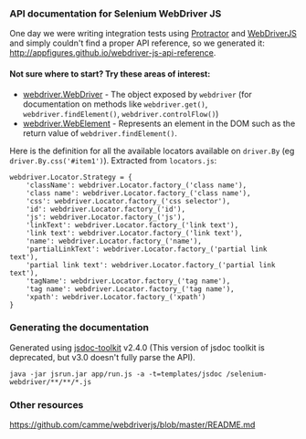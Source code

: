 ### API documentation for Selenium WebDriver JS

One day we were writing integration tests using [Protractor](https://github.com/angular/protractor) and [WebDriverJS](https://code.google.com/p/selenium/wiki/WebDriverJs) and simply couldn't find a proper API reference, so we generated it: http://appfigures.github.io/webdriver-js-api-reference.

#### Not sure where to start? Try these areas of interest:
- [webdriver.WebDriver](http://appfigures.github.io/webdriver-js-api-reference/symbols/webdriver.WebDriver.html) - The object exposed by `webdriver` (for documentation on methods like `webdriver.get()`, `webdriver.findElement()`, `webdriver.controlFlow()`)
- [webdriver.WebElement](http://appfigures.github.io/webdriver-js-api-reference/symbols/webdriver.WebElement.html) - Represents an element in the DOM such as the return value of `webdriver.findElement()`.

Here is the definition for all the available locators available on `driver.By` (eg `driver.By.css('#item1')`). Extracted from `locators.js`:

    webdriver.Locator.Strategy = {
        'className': webdriver.Locator.factory_('class name'),
        'class name': webdriver.Locator.factory_('class name'),
        'css': webdriver.Locator.factory_('css selector'),
        'id': webdriver.Locator.factory_('id'),
        'js': webdriver.Locator.factory_('js'),
        'linkText': webdriver.Locator.factory_('link text'),
        'link text': webdriver.Locator.factory_('link text'),
        'name': webdriver.Locator.factory_('name'),
        'partialLinkText': webdriver.Locator.factory_('partial link text'),
        'partial link text': webdriver.Locator.factory_('partial link text'),
        'tagName': webdriver.Locator.factory_('tag name'),
        'tag name': webdriver.Locator.factory_('tag name'),
        'xpath': webdriver.Locator.factory_('xpath')
    }

### Generating the documentation

Generated using [jsdoc-toolkit](https://code.google.com/p/jsdoc-toolkit/) v2.4.0 (This version of jsdoc toolkit is deprecated, but v3.0 doesn't fully parse the API).

    java -jar jsrun.jar app/run.js -a -t=templates/jsdoc /selenium-webdriver/**/**/*.js

### Other resources

https://github.com/camme/webdriverjs/blob/master/README.md

